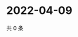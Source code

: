 # 2022-04-09

共 0 条

<!-- BEGIN WEIBO -->
<!-- 最后更新时间 Sat Apr 09 2022 23:13:07 GMT+0800 (China Standard Time) -->

<!-- END WEIBO -->
